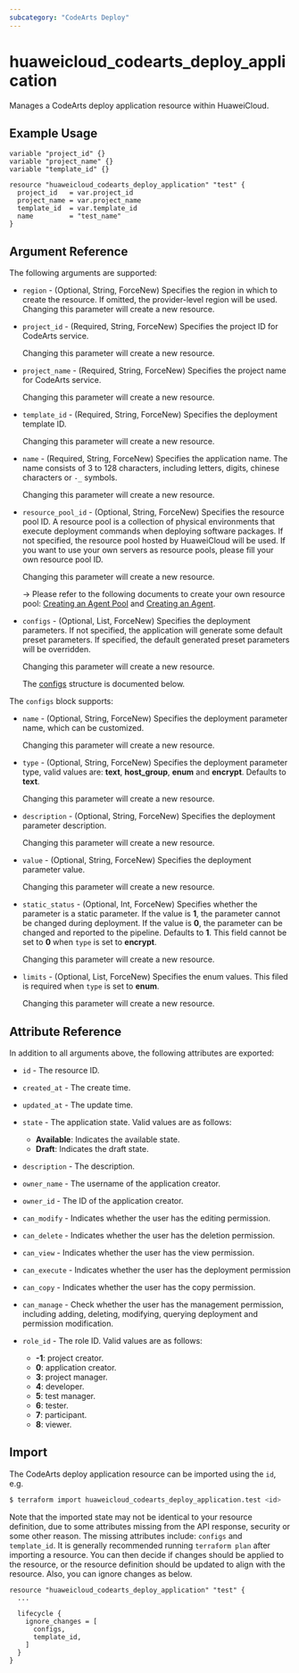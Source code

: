 ```yaml
---
subcategory: "CodeArts Deploy"
---
```


# huaweicloud_codearts_deploy_application

Manages a CodeArts deploy application resource within HuaweiCloud.

## Example Usage

```hcl
variable "project_id" {}
variable "project_name" {}
variable "template_id" {}

resource "huaweicloud_codearts_deploy_application" "test" {
  project_id   = var.project_id
  project_name = var.project_name
  template_id  = var.template_id
  name         = "test_name"
}
```

## Argument Reference

The following arguments are supported:

* `region` - (Optional, String, ForceNew) Specifies the region in which to create the resource.
  If omitted, the provider-level region will be used. Changing this parameter will create a new resource.

* `project_id` - (Required, String, ForceNew) Specifies the project ID for CodeArts service.

  Changing this parameter will create a new resource.

* `project_name` - (Required, String, ForceNew) Specifies the project name for CodeArts service.

  Changing this parameter will create a new resource.

* `template_id` - (Required, String, ForceNew) Specifies the deployment template ID.

  Changing this parameter will create a new resource.

* `name` - (Required, String, ForceNew) Specifies the application name. The name consists of 3 to 128 characters,
  including letters, digits, chinese characters or `-_` symbols.

  Changing this parameter will create a new resource.

* `resource_pool_id` - (Optional, String, ForceNew) Specifies the resource pool ID. A resource pool is a collection
  of physical environments that execute deployment commands when deploying software packages.
  If not specified, the resource pool hosted by HuaweiCloud will be used.
  If you want to use your own servers as resource pools, please fill your own resource pool ID.

  Changing this parameter will create a new resource.

  -> Please refer to the following documents to create your own resource pool:
  [Creating an Agent Pool](https://support.huaweicloud.com/intl/en-us/usermanual-devcloud/devcloud_01_0016.html) and
  [Creating an Agent](https://support.huaweicloud.com/intl/en-us/usermanual-devcloud/devcloud_01_0017.html).

* `configs` - (Optional, List, ForceNew) Specifies the deployment parameters.
  If not specified, the application will generate some default preset parameters.
  If specified, the default generated preset parameters will be overridden.

  Changing this parameter will create a new resource.

  The [configs](#DeployApplication_Configs) structure is documented below.

<a name="DeployApplication_Configs"></a>
The `configs` block supports:

* `name` - (Optional, String, ForceNew) Specifies the deployment parameter name, which can be customized.

  Changing this parameter will create a new resource.

* `type` - (Optional, String, ForceNew) Specifies the deployment parameter type, valid values are: **text**,
  **host_group**, **enum** and **encrypt**. Defaults to **text**.

  Changing this parameter will create a new resource.

* `description` - (Optional, String, ForceNew) Specifies the deployment parameter description.

  Changing this parameter will create a new resource.

* `value` - (Optional, String, ForceNew) Specifies the deployment parameter value.

  Changing this parameter will create a new resource.

* `static_status` - (Optional, Int, ForceNew) Specifies whether the parameter is a static parameter.
  If the value is **1**, the parameter cannot be changed during deployment.
  If the value is **0**, the parameter can be changed and reported to the pipeline. Defaults to **1**.
  This field cannot be set to **0** when `type` is set to **encrypt**.

  Changing this parameter will create a new resource.

* `limits` - (Optional, List, ForceNew) Specifies the enum values. This filed is required when `type` is set to **enum**.

  Changing this parameter will create a new resource.

## Attribute Reference

In addition to all arguments above, the following attributes are exported:

* `id` - The resource ID.

* `created_at` - The create time.

* `updated_at` - The update time.

* `state` - The application state. Valid values are as follows:
  + **Available**: Indicates the available state.
  + **Draft**: Indicates the draft state.

* `description` - The description.

* `owner_name` - The username of the application creator.

* `owner_id` - The ID of the application creator.

* `can_modify` - Indicates whether the user has the editing permission.

* `can_delete` - Indicates whether the user has the deletion permission.

* `can_view` - Indicates whether the user has the view permission.

* `can_execute` - Indicates whether the user has the deployment permission

* `can_copy` - Indicates whether the user has the copy permission.

* `can_manage` - Check whether the user has the management permission, including adding, deleting, modifying,
  querying deployment and permission modification.

* `role_id` - The role ID. Valid values are as follows:
  + **-1**: project creator.
  + **0**: application creator.
  + **3**: project manager.
  + **4**: developer.
  + **5**: test manager.
  + **6**: tester.
  + **7**: participant.
  + **8**: viewer.

## Import

The CodeArts deploy application resource can be imported using the `id`, e.g.

```bash
$ terraform import huaweicloud_codearts_deploy_application.test <id>
```

Note that the imported state may not be identical to your resource definition, due to some attributes missing from the
API response, security or some other reason. The missing attributes include: `configs` and `template_id`.
It is generally recommended running `terraform plan` after importing a resource.
You can then decide if changes should be applied to the resource, or the resource definition should be updated to align
with the resource. Also, you can ignore changes as below.

```hcl
resource "huaweicloud_codearts_deploy_application" "test" {
  ...
  
  lifecycle {
    ignore_changes = [
      configs,
      template_id,
    ]
  }
}
```
